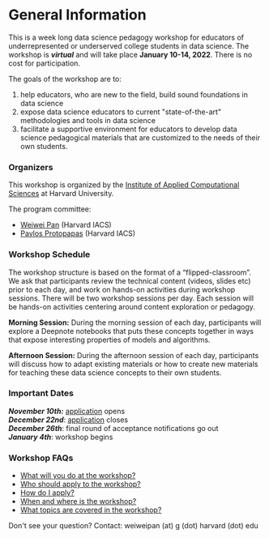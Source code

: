 # General Information
This is a week long data science pedagogy workshop for educators of underrepresented or underserved college students in data
science. The workshop is ***virtual*** and will take place **January 10-14, 2022**. There is no cost for participation.

The goals of the workshop are to: 
1. help educators, who are new to the field, build sound foundations in data science
2. expose data science educators to current "state-of-the-art" methodologies and tools in data science
3. facilitate a supportive environment for educators to develop data science pedagogical materials that are customized to the needs of their own students. 

### Organizers

This workshop is organized by the [Institute of Applied Computational Sciences](https://iacs.seas.harvard.edu) at Harvard University. 

The program committee:
- [Weiwei Pan](https://onefishy.github.io) (Harvard IACS)
- [Pavlos Protopapas](https://iacs.seas.harvard.edu/people/pavlos-protopapas) (Harvard IACS)

### Workshop Schedule
The workshop structure is based on the format of a “flipped-classroom”. We ask that participants review the technical content (videos, slides etc) prior to each day, and work on hands-on activities during workshop sessions. There will be two workshop sessions per day. Each session will be hands-on activities centering around content exploration or pedagogy.

**Morning Session:** During the morning session of each day, participants will explore a Deepnote notebooks that puts these concepts together in ways that expose interesting properties of models and algorithms.

**Afternoon Session:** During the afternoon session of each day, participants will discuss how to adapt existing materials or how to create new materials for teaching these data science concepts to their own students.


### Important Dates 

***November 10th:*** [application](./application-process.html) opens<br>
***December 22nd***: [application](./application-process.html) closes<br>
***December 26th***: final round of acceptance notifications go out<br>
***January 4th***: workshop begins


### Workshop FAQs

- [What will you do at the workshop?](./what-to-do.html)
- [Who should apply to the workshop?](./who-should-apply.html)
- [How do I apply?](./application-process.html)
- [When and where is the workshop?](./when-and-where.html)
- [What topics are covered in the workshop?](./schedule.html)

Don't see your question? Contact: weiweipan (at) g (dot) harvard (dot) edu
